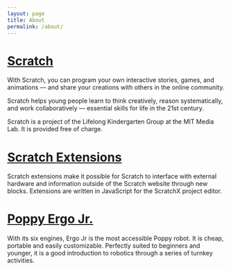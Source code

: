 ```yaml
---
layout: page
title: About
permalink: /about/
---
```


# [Scratch][scratch-link]
With Scratch, you can program your own interactive stories, games, and animations — and share your creations with others in the online community.

Scratch helps young people learn to think creatively, reason systematically, and work collaboratively — essential skills for life in the 21st century.

Scratch is a project of the Lifelong Kindergarten Group at the MIT Media Lab. It is provided free of charge.

# [Scratch Extensions][scratch-extensions-link]
Scratch extensions make it possible for Scratch to interface with external hardware and information outside of the Scratch website through new blocks. Extensions are written in JavaScript for the ScratchX project editor.

# [Poppy Ergo Jr.][ergo-jr-link]
With its six engines, Ergo Jr is the most accessible Poppy robot. It is cheap, portable and easily customizable. Perfectly suited to beginners and younger, it is a good introduction to robotics through a series of turnkey activities.


[ergo-jr-link]: https://www.poppy-project.org/en/robots/poppy-ergo-jr
[scratch-link]: https://scratch.mit.edu/
[scratch-extensions-link]: http://scratchx.org/
